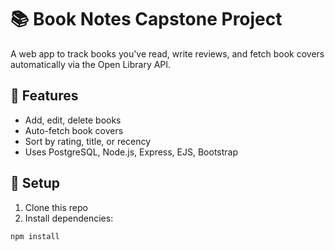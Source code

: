 # 📚 Book Notes Capstone Project

A web app to track books you've read, write reviews, and fetch book covers automatically via the Open Library API.

## 🚀 Features

- Add, edit, delete books
- Auto-fetch book covers
- Sort by rating, title, or recency
- Uses PostgreSQL, Node.js, Express, EJS, Bootstrap

## 🔧 Setup

1. Clone this repo
2. Install dependencies:

```bash
npm install
